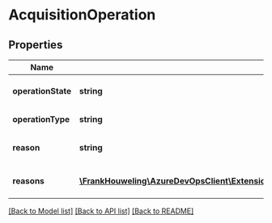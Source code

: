 # AcquisitionOperation

## Properties
Name | Type | Description | Notes
------------ | ------------- | ------------- | -------------
**operationState** | **string** | State of the the AcquisitionOperation for the current user | [optional] 
**operationType** | **string** | AcquisitionOperationType: install, request, buy, etc... | [optional] 
**reason** | **string** | Optional reason to justify current state. Typically used with Disallow state. | [optional] 
**reasons** | [**\FrankHouweling\AzureDevOpsClient\ExtensionManagement\Model\AcquisitionOperationDisallowReason[]**](AcquisitionOperationDisallowReason.md) | List of reasons indicating why the operation is not allowed. | [optional] 

[[Back to Model list]](../README.md#documentation-for-models) [[Back to API list]](../README.md#documentation-for-api-endpoints) [[Back to README]](../README.md)


